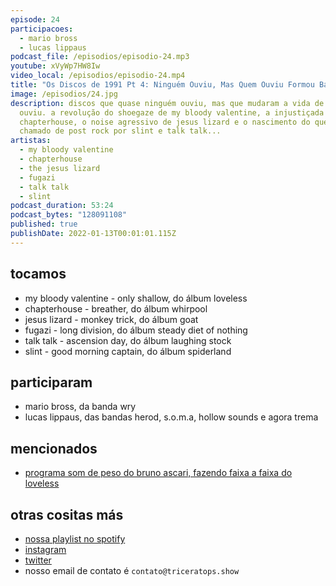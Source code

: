 ```yaml
---
episode: 24
participacoes:
  - mario bross
  - lucas lippaus
podcast_file: /episodios/episodio-24.mp3
youtube: xVyWp7HW8Iw
video_local: /episodios/episodio-24.mp4
title: "Os Discos de 1991 Pt 4: Ninguém Ouviu, Mas Quem Ouviu Formou Banda"
image: /episodios/24.jpg
description: discos que quase ninguém ouviu, mas que mudaram a vida de quem
  ouviu. a revolução do shoegaze de my bloody valentine, a injustiçada
  chapterhouse, o noise agressivo de jesus lizard e o nascimento do que seria
  chamado de post rock por slint e talk talk...
artistas:
  - my bloody valentine
  - chapterhouse
  - the jesus lizard
  - fugazi
  - talk talk
  - slint
podcast_duration: 53:24
podcast_bytes: "128091108"
published: true
publishDate: 2022-01-13T00:01:01.115Z
---
```

## tocamos

* my bloody valentine - only shallow, do álbum loveless
* chapterhouse - breather, do álbum whirpool
* jesus lizard - monkey trick, do álbum goat
* fugazi - long division, do álbum steady diet of nothing
* talk talk - ascension day, do álbum laughing stock
* slint - good morning captain, do álbum spiderland

## participaram

* mario bross, da banda wry
* lucas lippaus, das bandas herod, s.o.m.a, hollow sounds e agora trema

## mencionados

* [programa som de peso do bruno ascari, fazendo faixa a faixa do loveless](https://www.youtube.com/watch?v=OwRHWRc_NqE)

## otras cositas más

* [nossa playlist no spotify](https://open.spotify.com/playlist/0UiztKuga6LmTAxWTsUQdw?si=fb96026bc1994d90)
* [instagram](https://www.instagram.com/triceratops.show/)
* [twitter](https://twitter.com/TriceratopsShow/)
* nosso email de contato é `contato@triceratops.show`